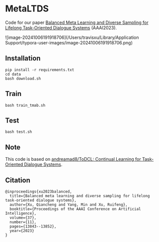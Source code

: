 # MetaLTDS
Code for our paper [Balanced Meta Learning and Diverse Sampling for Lifelong Task-Oriented Dialogue Systems](https://ojs.aaai.org/index.php/AAAI/article/view/26621/26393) (AAAI2023). 

![image-20241006191918706](/Users/travisxu/Library/Application Support/typora-user-images/image-20241006191918706.png)

## Installation

```
pip install -r requirements.txt
cd data
bash download.sh
```

## Train

```
bash train_tmab.sh
```

## Test

```
bash test.sh
```

## Note

This code is based on [andreamad8/ToDCL: Continual Learning for Task-Oriented Dialogue Systems](https://github.com/andreamad8/ToDCL).

## Citation

```
@inproceedings{xu2023balanced,
  title={Balanced meta learning and diverse sampling for lifelong task-oriented dialogue systems},
  author={Xu, Qiancheng and Yang, Min and Xu, Ruifeng},
  booktitle={Proceedings of the AAAI Conference on Artificial Intelligence},
  volume={37},
  number={11},
  pages={13843--13852},
  year={2023}
}
```
